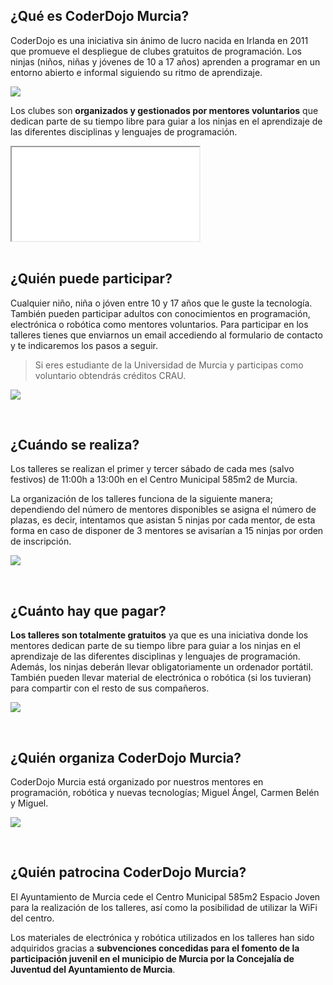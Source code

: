 ## ¿Qué es CoderDojo Murcia?

CoderDojo es una iniciativa sin ánimo de lucro nacida en Irlanda en 2011 que promueve el despliegue de clubes gratuitos de programación. Los ninjas (niños, niñas y jóvenes de 10 a 17 años) aprenden a programar en un entorno abierto e informal siguiendo su ritmo de aprendizaje.

![](1.png)

Los clubes son **organizados y gestionados por mentores voluntarios** que dedican parte de su tiempo libre para guiar a los ninjas en el aprendizaje de las diferentes disciplinas y lenguajes de programación.

<div class="iframe">
  <iframe src="//www.youtube.com/embed/1YDcXzvvauM" allowfullscreen></iframe>
</div>



<br />



## ¿Quién puede participar?

Cualquier niño, niña o jóven entre 10 y 17 años que le guste la tecnología. También pueden participar adultos con conocimientos en programación, electrónica o robótica como mentores voluntarios. Para participar en los talleres tienes que enviarnos un email accediendo al formulario de contacto y te indicaremos los pasos a seguir.

> Si eres estudiante de la Universidad de Murcia y participas como voluntario obtendrás créditos CRAU.

![](3.png)



<br />



## ¿Cuándo se realiza?

Los talleres se realizan el primer y tercer sábado de cada mes (salvo festivos) de 11:00h a 13:00h en el Centro Municipal 585m2 de Murcia.

La organización de los talleres funciona de la siguiente manera; dependiendo del número de mentores disponibles se asigna el número de plazas, es decir, intentamos que asistan 5 ninjas por cada mentor, de esta forma en caso de disponer de 3 mentores se avisarían a 15 ninjas por orden de inscripción.

![](4.png)



<br />



## ¿Cuánto hay que pagar?

**Los talleres son totalmente gratuitos** ya que es una iniciativa donde los mentores dedican parte de su tiempo libre para guiar a los ninjas en el aprendizaje de las diferentes disciplinas y lenguajes de programación. Además, los ninjas deberán llevar obligatoriamente un ordenador portátil. También pueden llevar material de electrónica o robótica (si los tuvieran) para compartir con el resto de sus compañeros.

![](5.png)



<br />



## ¿Quién organiza CoderDojo Murcia?

CoderDojo Murcia está organizado por nuestros mentores en programación, robótica y nuevas tecnologías; Miguel Ángel, Carmen Belén y Miguel.

![](2.png)



<br />



## ¿Quién patrocina CoderDojo Murcia?

El Ayuntamiento de Murcia cede el Centro Municipal 585m2 Espacio Joven para la realización de los talleres, así como la posibilidad de utilizar la WiFi del centro.

Los materiales de electrónica y robótica utilizados en los talleres han sido adquiridos gracias a **subvenciones concedidas para el fomento de la participación juvenil en el municipio de Murcia por la Concejalía de Juventud del Ayuntamiento de Murcia**.
